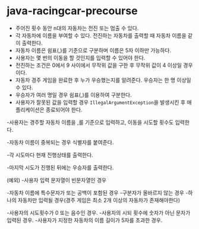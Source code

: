 # java-racingcar-precourse
- 주어진 횟수 동안 n대의 자동차는 전진 또는 멈출 수 있다.
- 각 자동차에 이름을 부여할 수 있다. 전진하는 자동차를 출력할 때 자동차 이름을 같이 출력한다.
- 자동차 이름은 쉼표(,)를 기준으로 구분하며 이름은 5자 이하만 가능하다.
- 사용자는 몇 번의 이동을 할 것인지를 입력할 수 있어야 한다.
- 전진하는 조건은 0에서 9 사이에서 무작위 값을 구한 후 무작위 값이 4 이상일 경우이다.
- 자동차 경주 게임을 완료한 후 누가 우승했는지를 알려준다. 우승자는 한 명 이상일 수 있다.
- 우승자가 여러 명일 경우 쉼표(,)를 이용하여 구분한다.
- 사용자가 잘못된 값을 입력할 경우 `IllegalArgumentException`을 발생시킨 후 애플리케이션은 종료되어야 한다.

-사용자는 경주할 자동차 이름을 ,를 기준으로 입력하고, 이동을 시도할 횟수도 입력한다.

-자동차 이름이 중복되는 경우 식별자를 붙여준다.

-각 시도마다 현재 진행상태를 출력한다. 

-마지막 시도가 진행된 뒤에는 우승자를 출력한다.

(예외) 
-사용자 입력 문자열이 빈문자열인 경우

-자동차 이름에 특수문자가 또는 공백이 포함된 경우
-구분자가 올바르지 않는 경우
-하나의 자동차만 입력될 경우(경주 게임은 최소 2개 이상의 자동차가 존재해야한다)

-사용자의 시도횟수가 0 또는 음수인 경우.
-사용자의 시되 횟수에 숫자가 아닌 문자가 입력된 경우.
-사용자가 지정한 자동차의 이름 길이가 5자를 초과한 경우.
